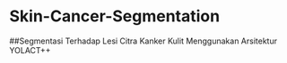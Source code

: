# Skin-Cancer-Segmentation
##Segmentasi Terhadap Lesi Citra Kanker Kulit Menggunakan Arsitektur YOLACT++
